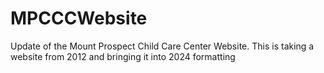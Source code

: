 # MPCCCWebsite
Update of the Mount Prospect Child Care Center Website. This is taking a website from 2012 and bringing it into 2024 formatting
